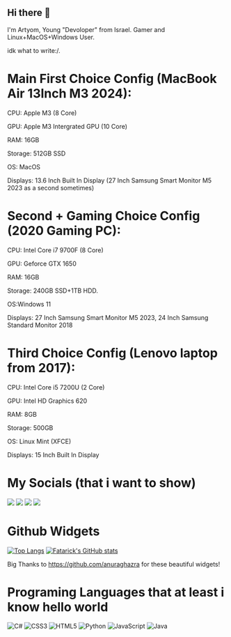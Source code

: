 ## Hi there 👋

I'm Artyom, Young "Devoloper" from Israel. Gamer and Linux+MacOS+Windows User.

idk what to write:/.

# Main First Choice Config (MacBook Air 13Inch M3 2024):

CPU: Apple M3 (8 Core)

GPU: Apple M3 Intergrated GPU (10 Core)

RAM: 16GB

Storage: 512GB SSD

OS: MacOS

Displays: 13.6 Inch Built In Display (27 Inch Samsung Smart Monitor M5 2023 as a second sometimes)


# Second + Gaming Choice Config (2020 Gaming PC):

CPU: Intel Core i7 9700F (8 Core)

GPU: Geforce GTX 1650

RAM: 16GB

Storage: 240GB SSD+1TB HDD.

OS:Windows 11

Displays: 27 Inch Samsung Smart Monitor M5 2023, 24 Inch Samsung Standard Monitor 2018



# Third Choice Config (Lenovo laptop from 2017):

CPU: Intel Core i5 7200U (2 Core)

GPU: Intel HD Graphics 620

RAM: 8GB

Storage: 500GB

OS: Linux Mint (XFCE)

Displays: 15 Inch Built In Display

# My Socials (that i want to show)
[<img src="https://img.shields.io/badge/Discord-%235865F2.svg?style=for-the-badge&logo=discord&logoColor=white">](https://discordapp.com/users/1051147233426407494)
[<img src="https://img.shields.io/badge/TikTok-%23000000.svg?style=for-the-badge&logo=TikTok&logoColor=white"/>](https://www.tiktok.com/@fatarick)
[<img src="https://img.shields.io/badge/steam-%23000000.svg?style=for-the-badge&logo=steam&logoColor=white">](https://steamcommunity.com/id/fatarick/)
[<img src="https://img.shields.io/badge/Reddit-FF4500?style=for-the-badge&logo=reddit&logoColor=white">](https://www.reddit.com/user/Litvinsev/)

# Github Widgets

[![Top Langs](https://github-readme-stats.vercel.app/api/top-langs/?username=Fatarick)](https://github.com/anuraghazra/github-readme-stats)
[![Fatarick's GitHub stats](https://github-readme-stats.vercel.app/api?username=fatarick)](https://github.com/anuraghazra/github-readme-stats)

Big Thanks to https://github.com/anuraghazra for these beautiful widgets!

# Programing Languages that at least i know hello world

![C#](https://img.shields.io/badge/c%23-%23239120.svg?style=for-the-badge&logo=csharp&logoColor=white)
![CSS3](https://img.shields.io/badge/css3-%231572B6.svg?style=for-the-badge&logo=css3&logoColor=white)
![HTML5](https://img.shields.io/badge/html5-%23E34F26.svg?style=for-the-badge&logo=html5&logoColor=white)
![Python](https://img.shields.io/badge/python-3670A0?style=for-the-badge&logo=python&logoColor=ffdd54)
![JavaScript](https://img.shields.io/badge/javascript-%23323330.svg?style=for-the-badge&logo=javascript&logoColor=%23F7DF1E)
![Java](https://img.shields.io/badge/java-%23ED8B00.svg?style=for-the-badge&logo=openjdk&logoColor=white)







